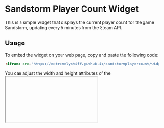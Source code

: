 # Sandstorm Player Count Widget

This is a simple widget that displays the current player count for the game Sandstorm, updating every 5 minutes from the Steam API.

## Usage

To embed the widget on your web page, copy and paste the following code:

```html
<iframe src="https://extremelystiff.github.io/sandstormplayercount/widget.html" frameborder="0" scrolling="no" width="100%" height="auto"></iframe>
````

You can adjust the width and height attributes of the <iframe> element to control the size of the embedded widget on your web page.

### Contribution

If you'd like to contribute to this project, feel free to submit a pull request or open an issue on the GitHub repository.

#### License

This project is licensed under the MIT License.
